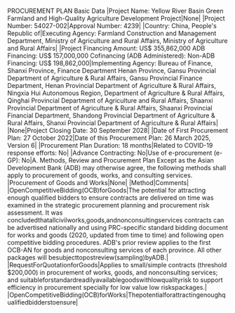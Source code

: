 PROCUREMENT PLAN
Basic Data
|Project Name: Yellow River Basin Green Farmland and High-Quality Agriculture Development Project|None|
|Project Number: 54027-002|Approval Number: 4239|
|Country: China, People's Republic of|Executing Agency: Farmland Construction and Management Department, Ministry of Agriculture and Rural Affairs, Ministry of Agriculture and Rural Affairs|
|Project Financing Amount: US$ 355,862,000 ADB Financing: US$ 157,000,000 Cofinancing (ADB Administered): Non-ADB Financing: US$ 198,862,000|Implementing Agency: Bureau of Finance, Shanxi Province, Finance Department Henan Province, Gansu Provincial Department of Agriculture & Rural Affairs, Gansu Provincial Finance Department, Henan Provincial Department of Agriculture & Rural Affairs, Ningxia Hui Autonomous Region, Department of Agriculture & Rural Affairs, Qinghai Provincial Department of Agriculture and Rural Affairs, Shaanxi Provincial Department of Agriculture & Rural Affairs, Shaanxi Provincial Financial Department, Shandong Provincial Department of Agriculture & Rural Affairs, Shanxi Provincial Department of Agriculture & Rural Affairs|
|None|Project Closing Date: 30 September 2028|
|Date of First Procurement Plan: 27 October 2022|Date of this Procurement Plan: 26 March 2025, Version 6|
|Procurement Plan Duration: 18 months|Related to COVID-19 response efforts: No|
|Advance Contracting: No|Use of e-procurement (e-GP): No|A. Methods, Review and Procurement Plan
Except as the Asian Development Bank (ADB) may otherwise agree, the following methods shall
apply to procurement of goods, works, and consulting services.
|Procurement of Goods and Works|None|
|Method|Comments|
|OpenCompetitiveBidding(OCB)forGoods|The potential for attracting enough qualified bidders to ensure contracts are delivered on time was examined in the strategic procurement planning and procurement risk assessment. It was concludedthatallcivilworks,goods,andnonconsultingservices contracts can be advertised nationally and using PRC-specific standard bidding document for works and goods (2020, updated from time to time) and following open competitive bidding procedures. ADB's prior review applies to the first OCB-AN for goods and nonconsulting services of each province. All other packages will besubjecttopostreview(sampling)byADB.|
|RequestForQuotationforGoods|Applies to small/simple contracts (threshold $200,000) in procurement of works, goods, and nonconsulting services; and suitableforstandardreadilyavailablegoodswithlowqualityrisk to support efficiency in procurement specially for low value low riskspackages.|
|OpenCompetitiveBidding(OCB)forWorks|Thepotentialforattractingenoughqualifiedbidderstoensure|